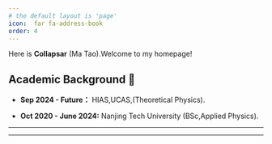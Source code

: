 ```yaml
---
# the default layout is 'page'
icon:  far fa-address-book
order: 4
---
```


Here is **Collapsar** (Ma Tao).Welcome to my homepage!



## Academic Background 🏫


- **Sep 2024 - Future：** 
HIAS,UCAS,(Theoretical Physics).

- **Oct 2020 - June 2024:** 
 Nanjing Tech University (BSc,Applied Physics).


---

 <!--## Research Interests ⚛️

- 
- 




---

## News and Updates 👣


- **June 2024：** I graduated from Nanjing Tech University with an Excellence Bachelor's Degree in Science and was awarded the title of Outstanding Graduate.🎉
-->
---




